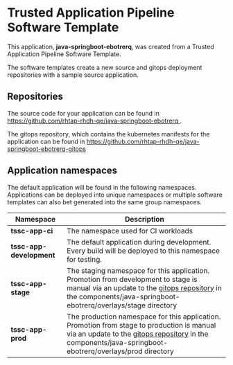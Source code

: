 # Trusted Application Pipeline Software Template

This application, **java-springboot-ebotrerq**, was created from a Trusted Application Pipeline Software Template.

The software templates create a new source and gitops deployment repositories with a sample source application. 

## Repositories

The source code for your application can be found in [https://github.com/rhtap-rhdh-qe/java-springboot-ebotrerq ](https://github.com/rhtap-rhdh-qe/java-springboot-ebotrerq ).
 
The gitops repository, which contains the kubernetes manifests for the application can be found in 
[https://github.com/rhtap-rhdh-qe/java-springboot-ebotrerq-gitops ](https://github.com/rhtap-rhdh-qe/java-springboot-ebotrerq-gitops ) 

## Application namespaces 

The default application will be found in the following namespaces. Applications can be deployed into unique namespaces or multiple software templates can also bet generated into the same group namespaces.  

|  Namespace   |  Description   |  
| -------- | -------- |
| **tssc-app-ci** | The namespace used for CI workloads |
| **tssc-app-development** | The default application during development. Every build will be deployed to this namespace for testing. |
| **tssc-app-stage** | The staging namespace for this application. Promotion from development to stage is manual via an update to the [gitops repository](https://github.com/rhtap-rhdh-qe/java-springboot-ebotrerq-gitops ) in the components/java-springboot-ebotrerq/overlays/stage directory |
| **tssc-app-prod** | The production namespace for this application. Promotion from stage to production is manual via an update to the [gitops repository](https://github.com/rhtap-rhdh-qe/java-springboot-ebotrerq-gitops ) in the components/java-springboot-ebotrerq/overlays/prod directory |